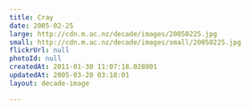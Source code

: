 ```yaml
---
title: Cray
date: 2005-02-25
large: http://cdn.m.ac.nz/decade/images/20050225.jpg
small: http://cdn.m.ac.nz/decade/images/small/20050225.jpg
flickrUrl: null
photoId: null
createdAt: 2011-01-30 11:07:18.028801
updatedAt: 2005-03-20 03:18:01
layout: decade-image

---
```


